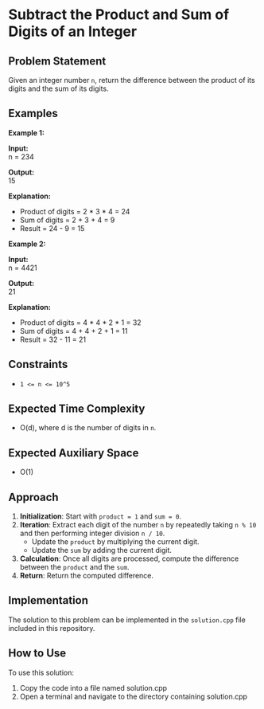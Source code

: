 # Subtract the Product and Sum of Digits of an Integer

## Problem Statement

Given an integer number `n`, return the difference between the product of its digits and the sum of its digits.

## Examples

**Example 1:**

**Input:**  
n = 234

**Output:**  
15

**Explanation:**  
- Product of digits = 2 * 3 * 4 = 24  
- Sum of digits = 2 + 3 + 4 = 9  
- Result = 24 - 9 = 15

**Example 2:**

**Input:**  
n = 4421

**Output:**  
21

**Explanation:**  
- Product of digits = 4 * 4 * 2 * 1 = 32  
- Sum of digits = 4 + 4 + 2 + 1 = 11  
- Result = 32 - 11 = 21

## Constraints

- `1 <= n <= 10^5`

## Expected Time Complexity

- O(d), where d is the number of digits in `n`.

## Expected Auxiliary Space

- O(1)

## Approach

1. **Initialization**: Start with `product = 1` and `sum = 0`.
2. **Iteration**: Extract each digit of the number `n` by repeatedly taking `n % 10` and then performing integer division `n / 10`.
   - Update the `product` by multiplying the current digit.
   - Update the `sum` by adding the current digit.
3. **Calculation**: Once all digits are processed, compute the difference between the `product` and the `sum`.
4. **Return**: Return the computed difference.

## Implementation

The solution to this problem can be implemented in the `solution.cpp` file included in this repository.


## How to Use
To use this solution:

1. Copy the code into a file named solution.cpp
2. Open a terminal and navigate to the directory containing solution.cpp